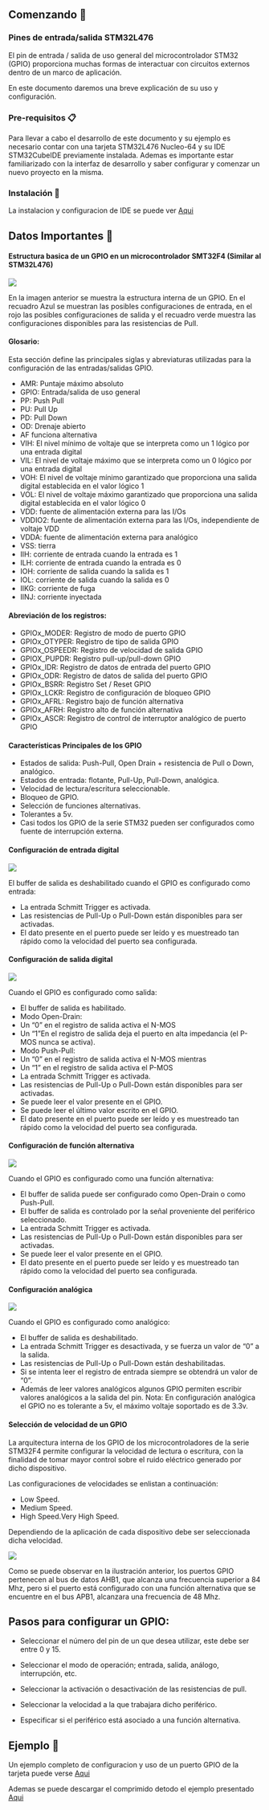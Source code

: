 ## Comenzando 🚀

### Pines de entrada/salida STM32L476

El pin de entrada / salida de uso general del microcontrolador STM32 (GPIO) proporciona muchas formas de interactuar con circuitos externos dentro de un marco de aplicación.

En este documento daremos una breve explicación de su uso y configuración.

### Pre-requisitos 📋
Para llevar a cabo el desarrollo de este documento y su ejemplo es necesario contar con una tarjeta STM32L476 Nucleo-64 y su IDE STM32CubeIDE previamente instalada. Ademas es importante estar familiarizado con la interfaz de desarrollo y saber configurar y comenzar un nuevo proyecto en la misma.


### Instalación 🔧
La instalacion y configuracion de IDE se puede ver [Aqui](https://unalman.gitbook.io/estructuras-computacionales/repositorio/instalacion-stm32cubeide)


## Datos Importantes 📌
#### Estructura basica de un GPIO en un microcontrolador SMT32F4 (Similar al STM32L476)
<img src="https://www.intesc.mx/wp-content/uploads/2017/06/GPIO1.png" />

En la imagen anterior se muestra la estructura interna de un GPIO. En el recuadro Azul se muestran las posibles configuraciones de entrada, en el rojo las posibles configuraciones de salida y el recuadro verde muestra las configuraciones disponibles para las resistencias de Pull.





#### Glosario:
Esta sección define las principales siglas y abreviaturas utilizadas para la configuración de las entradas/salidas GPIO.
* AMR: Puntaje máximo absoluto
* GPIO: Entrada/salida de uso general
* PP: Push Pull
* PU: Pull Up
* PD: Pull Down
* OD: Drenaje abierto 
* AF funciona alternativa
* VIH: El nivel mínimo de voltaje que se interpreta como un 1 lógico por una entrada digital
* VIL: El nivel de voltaje máximo que se interpreta como un 0 lógico por una entrada digital
* VOH: El nivel de voltaje mínimo garantizado que proporciona una salida digital establecida en el valor lógico 1
* VOL: El nivel de voltaje máximo garantizado que proporciona una salida digital establecida en el valor lógico 0
* VDD: fuente de alimentación externa para las I/Os
* VDDIO2: fuente de alimentación externa para las I/Os, independiente de voltaje VDD
* VDDA: fuente de alimentación externa para analógico
* VSS: tierra
* IIH: corriente de entrada cuando la entrada es 1
* ILH: corriente de entrada cuando la entrada es 0
* IOH: corriente de salida cuando la salida es 1 
* IOL: corriente de salida cuando la salida es 0
* IIKG: corriente de fuga
* IINJ: corriente inyectada


#### Abreviación de los registros:

* GPIOx_MODER: 		Registro de modo de puerto GPIO
* GPIOx_OTYPER:		Registro de tipo de salida GPIO
* GPIOx_OSPEEDR:		Registro de velocidad de salida GPIO
* GPIOX_PUPDR:		Registro pull-up/pull-down GPIO
* GPIOx_IDR:			Registro de datos de entrada del puerto GPIO
* GPIOx_ODR:		Registro de datos de salida del puerto GPIO
* GPIOx_BSRR:		Registro Set / Reset GPIO
* GPIOx_LCKR:		Registro de configuración de bloqueo GPIO
* GPIOx_AFRL:		Registro bajo de función alternativa
* GPIOx_AFRH:		Registro alto de función alternativa
* GPIOx_ASCR:		Registro de control de interruptor analógico de puerto GPIO



#### Características Principales de los GPIO 

* Estados de salida: Push-Pull, Open Drain + resistencia de Pull o Down, analógico.
* Estados de entrada: flotante, Pull-Up, Pull-Down, analógica.
* Velocidad de lectura/escritura seleccionable.
* Bloqueo de GPIO.
* Selección de funciones alternativas.
* Tolerantes a 5v.
* Casi todos los GPIO de la serie STM32 pueden ser configurados como fuente de interrupción externa.



#### Configuración de entrada digital
<img src="https://www.intesc.mx/wp-content/uploads/2017/06/GPIO2.png" />

El buffer de salida es deshabilitado cuando el GPIO es configurado como entrada:

* La entrada Schmitt Trigger es activada.
* Las resistencias de Pull-Up o Pull-Down están disponibles para ser activadas.
* El dato presente en el puerto puede ser leído y es muestreado tan rápido como la velocidad del puerto sea configurada.


#### Configuración de salida digital
<img src="https://www.intesc.mx/wp-content/uploads/2017/06/GPIO2.png" />

Cuando el GPIO es configurado como salida:

* El buffer de salida es habilitado.
* Modo Open-Drain:
* Un “0” en el registro de salida activa el N-MOS
* Un “1”En el registro de salida deja el puerto en alta impedancia (el P-MOS nunca se activa).
* Modo Push-Pull:
* Un “0” en el registro de salida activa el N-MOS mientras
* Un “1” en el registro de salida activa el P-MOS
* La entrada Schmitt Trigger es activada.
* Las resistencias de Pull-Up o Pull-Down están disponibles para ser activadas.
* Se puede leer el valor presente en el GPIO.
* Se puede leer el último valor escrito en el GPIO.
* El dato presente en el puerto puede ser leído y es muestreado tan rápido como la velocidad del puerto sea configurada.

#### Configuración de función alternativa
<img src="https://www.intesc.mx/wp-content/uploads/2017/06/GPIO4.png" />

Cuando el GPIO es configurado como una función alternativa:

* El buffer de salida puede ser configurado como Open-Drain o como Push-Pull.
* El buffer de salida es controlado por la señal proveniente del periférico seleccionado.
* La entrada Schmitt Trigger es activada.
* Las resistencias de Pull-Up o Pull-Down están disponibles para ser activadas.
* Se puede leer el valor presente en el GPIO.
* El dato presente en el puerto puede ser leído y es muestreado tan rápido como la velocidad del puerto sea configurada.

#### Configuración analógica
<img src="https://www.intesc.mx/wp-content/uploads/2017/06/GPIO5.png" />

Cuando el GPIO es configurado como analógico:

* El buffer de salida es deshabilitado.
* La entrada Schmitt Trigger es desactivada, y se fuerza un valor de “0” a la salida.
* Las resistencias de Pull-Up o Pull-Down están deshabilitadas.
* Si se intenta leer el registro de entrada siempre se obtendrá un valor de “0”.
* Además de leer valores analógicos algunos GPIO permiten escribir valores analógicos a la salida del pin.
 Nota: En configuración analógica el GPIO no es tolerante a 5v, el máximo voltaje soportado es de 3.3v.








#### Selección de velocidad de un GPIO
La arquitectura interna de los GPIO de los microcontroladores de la serie STM32F4 permite configurar la velocidad de lectura o escritura, con la finalidad de tomar mayor control sobre el ruido eléctrico generado por dicho dispositivo.

Las configuraciones de velocidades se enlistan a continuación:
* Low Speed.
* Medium Speed.
* High Speed.Very High Speed.

Dependiendo de la aplicación de cada dispositivo debe ser seleccionada dicha velocidad.


<img src="https://www.intesc.mx/wp-content/uploads/2017/06/GPIO6.png" />

Como se puede observar en la ilustración anterior, los puertos GPIO pertenecen al bus de datos AHB1, que alcanza una frecuencia superior a 84 Mhz, pero si el puerto está configurado con una función alternativa que se encuentre en el bus APB1, alcanzara una frecuencia de 48 Mhz.

## Pasos para configurar un GPIO:

* Seleccionar el número del pin de un que desea utilizar, este debe ser entre 0 y 15.

* Seleccionar el modo de operación; entrada, salida, análogo, interrupción, etc.

* Seleccionar la activación o desactivación de las resistencias de pull.

* Seleccionar la velocidad a la que trabajara dicho periférico.

* Especificar si el periférico está asociado a una función alternativa.


## Ejemplo 🎁

Un ejemplo completo de configuracion y uso de un puerto GPIO de la tarjeta puede verse [Aqui](https://github.com/dacardonave/GPIO-/blob/master/Ejemplo%20GPIO.pdf)

Ademas  se puede descargar el comprimido detodo el ejemplo presentado [Aqui](https://github.com/dacardonave/GPIO-/blob/master/Ejemplo_GPIO.zip)





